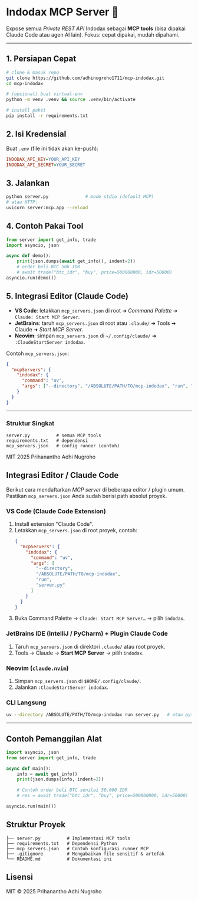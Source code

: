 # Indodax MCP Server 🚀

Expose semua *Private REST API* Indodax sebagai **MCP tools** (bisa dipakai Claude Code atau agen AI lain). Fokus: cepat dipakai, mudah dipahami.

---

## 1. Persiapan Cepat
```bash
# clone & masuk repo
git clone https://github.com/adhinugroho1711/mcp-indodax.git
cd mcp-indodax

# (opsional) buat virtual-env
python -m venv .venv && source .venv/bin/activate

# install paket
pip install -r requirements.txt
```

## 2. Isi Kredensial
Buat `.env` (file ini tidak akan ke-push):
```ini
INDODAX_API_KEY=YOUR_API_KEY
INDODAX_API_SECRET=YOUR_SECRET
```

## 3. Jalankan
```bash
python server.py              # mode stdio (default MCP)
# atau HTTP:
uvicorn server:mcp.app --reload
```

## 4. Contoh Pakai Tool
```python
from server import get_info, trade
import asyncio, json

async def demo():
    print(json.dumps(await get_info(), indent=2))
    # order beli BTC 50k IDR
    # await trade("btc_idr", "buy", price=500000000, idr=50000)
asyncio.run(demo())
```

## 5. Integrasi Editor (Claude Code)
- **VS Code**: letakkan `mcp_servers.json` di root ➜ *Command Palette* ➜ `Claude: Start MCP Server`.
- **JetBrains**: taruh `mcp_servers.json` di root atau `.claude/` ➜ Tools ➜ Claude ➜ *Start MCP Server*.
- **Neovim**: simpan `mcp_servers.json` di `~/.config/claude/` ➜ `:ClaudeStartServer indodax`.

Contoh `mcp_servers.json`:
```json
{
  "mcpServers": {
    "indodax": {
      "command": "uv",
      "args": ["--directory", "/ABSOLUTE/PATH/TO/mcp-indodax", "run", "server.py"]
    }
  }
}
```

---
### Struktur Singkat
```
server.py          # semua MCP tools
requirements.txt   # dependensi
mcp_servers.json   # config runner (contoh)
```

MIT 2025 Prihanantho Adhi Nugroho

## Integrasi Editor / Claude Code

Berikut cara mendaftarkan *MCP server* di beberapa editor / plugin umum. Pastikan `mcp_servers.json` Anda sudah berisi path absolut proyek.

### VS Code (Claude Code Extension)
1. Install extension "Claude Code".
2. Letakkan `mcp_servers.json` di root proyek, contoh:
   ```json
   {
     "mcpServers": {
       "indodax": {
         "command": "uv",
         "args": [
           "--directory",
           "/ABSOLUTE/PATH/TO/mcp-indodax",
           "run",
           "server.py"
         ]
       }
     }
   }
   ```
3. Buka Command Palette → `Claude: Start MCP Server…` → pilih `indodax`.

### JetBrains IDE (IntelliJ / PyCharm) + Plugin Claude Code
1. Taruh `mcp_servers.json` di direktori `.claude/` atau root proyek.
2. Tools → Claude → **Start MCP Server** → pilih `indodax`.

### Neovim (`claude.nvim`)
1. Simpan `mcp_servers.json` di `$HOME/.config/claude/`.
2. Jalankan `:ClaudeStartServer indodax`.

### CLI Langsung
```bash
uv --directory /ABSOLUTE/PATH/TO/mcp-indodax run server.py   # atau python server.py
```

---

## Contoh Pemanggilan Alat

```python
import asyncio, json
from server import get_info, trade

async def main():
    info = await get_info()
    print(json.dumps(info, indent=2))

    # Contoh order beli BTC senilai 50.000 IDR
    # res = await trade("btc_idr", "buy", price=500000000, idr=50000)

asyncio.run(main())
```

## Struktur Proyek

```
├── server.py          # Implementasi MCP tools
├── requirements.txt   # Dependensi Python
├── mcp_servers.json   # Contoh konfigurasi runner MCP
├── .gitignore         # Mengabaikan file sensitif & artefak
└── README.md          # Dokumentasi ini
```

## Lisensi

MIT © 2025 Prihanantho Adhi Nugroho
